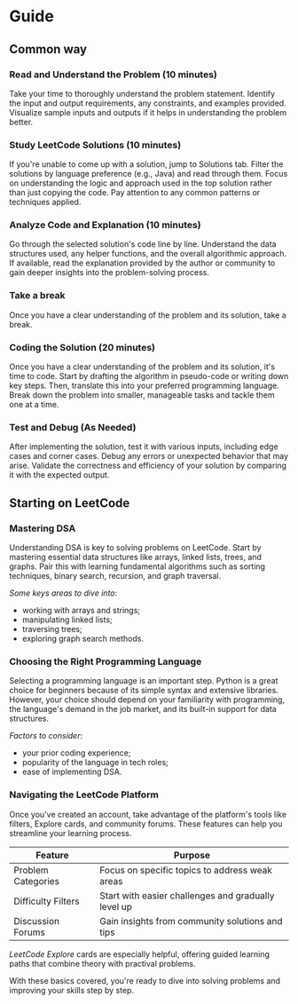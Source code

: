 # Guide

## Common way

### Read and Understand the Problem (10 minutes)

Take your time to thoroughly understand the problem statement. Identify the input and output requirements, any constraints, and examples provided. Visualize sample inputs and outputs if it helps in understanding the problem better.

### Study LeetCode Solutions (10 minutes)

If you're unable to come up with a solution, jump to Solutions tab. Filter the solutions by language preference (e.g., Java) and read through them. Focus on understanding the logic and approach used in the top solution rather than just copying the code. Pay attention to any common patterns or techniques applied.

### Analyze Code and Explanation (10 minutes)

Go through the selected solution's code line by line. Understand the data structures used, any helper functions, and the overall algorithmic approach. If available, read the explanation provided by the author or community to gain deeper insights into the problem-solving process.

### Take a break

Once you have a clear understanding of the problem and its solution, take a break.

### Coding the Solution (20 minutes)

Once you have a clear understanding of the problem and its solution, it's time to code. Start by drafting the algorithm in pseudo-code or writing down key steps. Then, translate this into your preferred programming language. Break down the problem into smaller, manageable tasks and tackle them one at a time.

### Test and Debug (As Needed)

After implementing the solution, test it with various inputs, including edge cases and corner cases. Debug any errors or unexpected behavior that may arise. Validate the correctness and efficiency of your solution by comparing it with the expected output.

## Starting on LeetCode

### Mastering DSA

Understanding DSA is key to solving problems on LeetCode. Start by mastering essential data structures like arrays, linked lists, trees, and graphs. Pair this with learning fundamental algorithms such as sorting techniques, binary search, recursion, and graph traversal.

*Some keys areas to dive into*:

- working with arrays and strings;
- manipulating linked lists;
- traversing trees;
- exploring graph search methods.

### Choosing the Right Programming Language

Selecting a programming language is an important step. Python is a great choice for beginners because of its simple syntax and extensive libraries. However, your choice should depend on your familiarity with programming, the language's demand in the job market, and its built-in support for data structures.

*Factors to consider*:

- your prior coding experience;
- popularity of the language in tech roles;
- ease of implementing DSA.

### Navigating the LeetCode Platform

Once you've created an account, take advantage of the platform's tools like filters, Explore cards, and community forums. These features can help you streamline your learning process.

| Feature | Purpose |
| ------- | ------- |
| Problem Categories | Focus on specific topics to address weak areas |
| Difficulty Filters | Start with easier challenges and gradually level up |
| Discussion Forums | Gain insights from community solutions and tips |

*LeetCode Explore* cards are especially helpful, offering guided learning paths that combine theory with practival problems.

With these basics covered, you're ready to dive into solving problems and improving your skills step by step.
